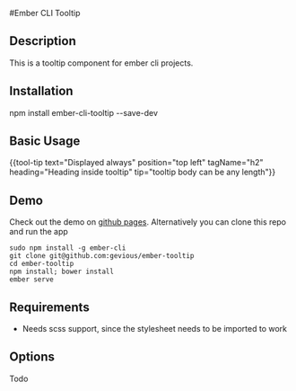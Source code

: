 #Ember CLI Tooltip

## Description
This is a tooltip component for ember cli projects.

## Installation
npm install ember-cli-tooltip --save-dev

## Basic Usage

  {{tool-tip text="Displayed always" position="top left" tagName="h2"
              heading="Heading inside tooltip"
              tip="tooltip body can be any length"}}

## Demo
Check out the demo on [github pages](http://gevious.github.io/ember-tooltip/ "Ember-tooltipDemo").
Alternatively you can clone this repo and run the app

    sudo npm install -g ember-cli
    git clone git@github.com:gevious/ember-tooltip
    cd ember-tooltip
    npm install; bower install
    ember serve

## Requirements
- Needs scss support, since the stylesheet needs to be imported to work

## Options
Todo
